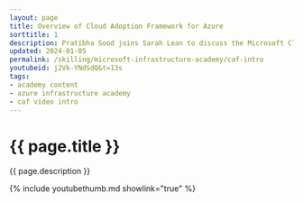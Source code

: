 ```yaml
---
layout: page
title: Overview of Cloud Adoption Framework for Azure
sorttitle: 1
description: Pratibha Sood joins Sarah Lean to discuss the Microsoft Cloud Adoption Framework for Azure; focusing on its key components, business value, and where to get started.
updated: 2024-01-05
permalink: /skilling/microsoft-infrastructure-academy/caf-intro
youtubeid: j2Vk-YNdSdQ&t=13s
tags: 
- academy content
- azure infrastructure academy
- caf video intro
---
```


# {{ page.title }}

{{ page.description }}

{% include youtubethumb.md showlink="true" %}